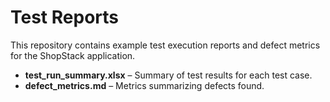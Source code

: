 # Test Reports

This repository contains example test execution reports and defect metrics for the ShopStack application.

- **test_run_summary.xlsx** – Summary of test results for each test case.
- **defect_metrics.md** – Metrics summarizing defects found.